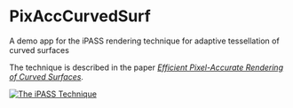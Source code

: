 # PixAccCurvedSurf
A demo app for the iPASS rendering technique for adaptive tessellation of curved surfaces

The technique is described in the paper _[Efficient Pixel-Accurate Rendering of Curved Surfaces](https://www.cise.ufl.edu/research/SurfLab/papers/1109reyes.pdf)_.

[![The iPASS Technique](https://i.vimeocdn.com/filter/overlay?src0=https%3A%2F%2Fi.vimeocdn.com%2Fvideo%2F735250112_1280x720.jpg&src1=https%3A%2F%2Ff.vimeocdn.com%2Fimages_v6%2Fshare%2Fplay_icon_overlay.png)](https://vimeo.com/297542736 "The iPASS Technique - Click to Watch")
